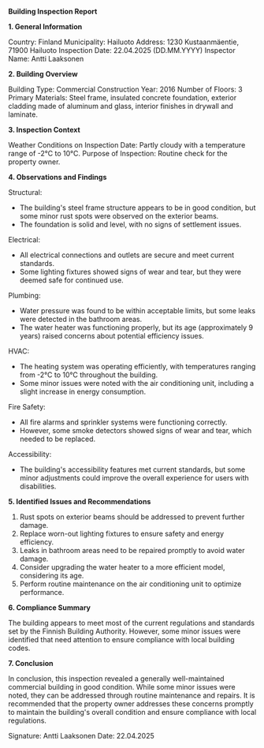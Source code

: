 **Building Inspection Report**

**1. General Information**

Country: Finland
Municipality: Hailuoto
Address: 1230 Kustaanmäentie, 71900 Hailuoto
Inspection Date: 22.04.2025 (DD.MM.YYYY)
Inspector Name: Antti Laaksonen

**2. Building Overview**

Building Type: Commercial
Construction Year: 2016
Number of Floors: 3
Primary Materials: Steel frame, insulated concrete foundation, exterior cladding made of aluminum and glass, interior finishes in drywall and laminate.

**3. Inspection Context**

Weather Conditions on Inspection Date: Partly cloudy with a temperature range of -2°C to 10°C.
Purpose of Inspection: Routine check for the property owner.

**4. Observations and Findings**

Structural:
- The building's steel frame structure appears to be in good condition, but some minor rust spots were observed on the exterior beams.
- The foundation is solid and level, with no signs of settlement issues.

Electrical:
- All electrical connections and outlets are secure and meet current standards.
- Some lighting fixtures showed signs of wear and tear, but they were deemed safe for continued use.

Plumbing:
- Water pressure was found to be within acceptable limits, but some leaks were detected in the bathroom areas.
- The water heater was functioning properly, but its age (approximately 9 years) raised concerns about potential efficiency issues.

HVAC:
- The heating system was operating efficiently, with temperatures ranging from -2°C to 10°C throughout the building.
- Some minor issues were noted with the air conditioning unit, including a slight increase in energy consumption.

Fire Safety:
- All fire alarms and sprinkler systems were functioning correctly.
- However, some smoke detectors showed signs of wear and tear, which needed to be replaced.

Accessibility:
- The building's accessibility features met current standards, but some minor adjustments could improve the overall experience for users with disabilities.

**5. Identified Issues and Recommendations**

1. Rust spots on exterior beams should be addressed to prevent further damage.
2. Replace worn-out lighting fixtures to ensure safety and energy efficiency.
3. Leaks in bathroom areas need to be repaired promptly to avoid water damage.
4. Consider upgrading the water heater to a more efficient model, considering its age.
5. Perform routine maintenance on the air conditioning unit to optimize performance.

**6. Compliance Summary**

The building appears to meet most of the current regulations and standards set by the Finnish Building Authority. However, some minor issues were identified that need attention to ensure compliance with local building codes.

**7. Conclusion**

In conclusion, this inspection revealed a generally well-maintained commercial building in good condition. While some minor issues were noted, they can be addressed through routine maintenance and repairs. It is recommended that the property owner addresses these concerns promptly to maintain the building's overall condition and ensure compliance with local regulations.

Signature: Antti Laaksonen
Date: 22.04.2025